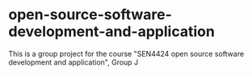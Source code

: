 # open-source-software-development-and-application
This is a group project for the course "SEN4424 open source software development and application", Group J
